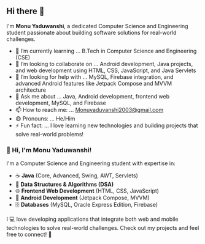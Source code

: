 ## Hi there 👋

I'm **Monu Yaduwanshi**, a dedicated Computer Science and Engineering student passionate about building software solutions for real-world challenges.

- 🌱 I’m currently learning ... B.Tech in Computer Science and Engineering (CSE)
- 👯 I’m looking to collaborate on ... Android development, Java projects, and web development using HTML, CSS, JavaScript, and Java Servlets
- 🤔 I’m looking for help with ... MySQL, Firebase integration, and advanced Android features like Jetpack Compose and MVVM architecture
- 💬 Ask me about ... Java, Android development, frontend web development, MySQL, and Firebase
- 📫 How to reach me: ... [Monuyaduvanshi2003@gmail.com](mailto:Monuyaduvanshi2003@gmail.com)
- 😄 Pronouns: ... He/Him
- ⚡ Fun fact: ... I love learning new technologies and building projects that solve real-world problems!

### 👋 Hi, I'm Monu Yaduwanshi!

I'm a Computer Science and Engineering student with expertise in:

- ☕ **Java** (Core, Advanced, Swing, AWT, Servlets)
- 🧩 **Data Structures & Algorithms (DSA)**
- 🌐 **Frontend Web Development** (HTML, CSS, JavaScript)
- 📱 **Android Development** (Jetpack Compose, MVVM)
- 🗄️ **Databases** (MySQL, Oracle Express Edition, Firebase)

I 💻 love developing applications that integrate both web and mobile technologies to solve real-world challenges. Check out my projects and feel free to connect! 🚀
